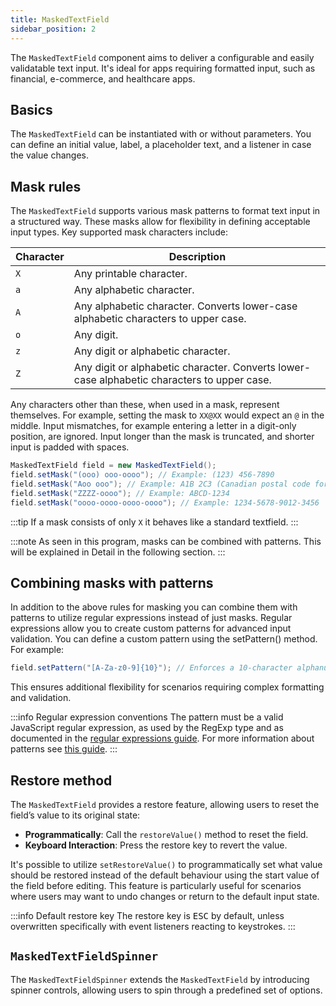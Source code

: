 ```yaml
---
title: MaskedTextField
sidebar_position: 2
---
```


<DocChip chip='shadow' />

<DocChip chip='name' label="dwc-masked-textfield" />

<JavadocLink type="foundation" location="com/webforj/component/field/MaskedTextField" top='true'/>

The `MaskedTextField` component aims to deliver a configurable and easily validatable text input. It's ideal for apps requiring formatted input, such as financial, e-commerce, and healthcare apps.


## Basics

The `MaskedTextField` can be instantiated with or without parameters. You can define an initial value, label, a placeholder text, and a listener in case the value changes.

## Mask rules

The `MaskedTextField` supports various mask patterns to format text input in a structured way. These masks allow for flexibility in defining acceptable input types. Key supported mask characters include:

| Character  | Description                                                                                  |
|------------|----------------------------------------------------------------------------------------------|
| `X`        | Any printable character.                                                                     |
| `a`        | Any alphabetic character.                                                                    |
| `A`        | Any alphabetic character. Converts lower-case alphabetic characters to upper case.           |
| `o`        | Any digit.                                                                                   |
| `z`        | Any digit or alphabetic character.                                                           |
| `Z`        | Any digit or alphabetic character. Converts lower-case alphabetic characters to upper case.  |

Any characters other than these, when used in a mask, represent themselves. For example, setting the mask to `XX@XX` would expect an `@` in the middle. Input mismatches, for example entering a letter in a digit-only position, are ignored. Input longer than the mask is truncated, and shorter input is padded with spaces.

```java
MaskedTextField field = new MaskedTextField();
field.setMask("(ooo) ooo-oooo"); // Example: (123) 456-7890
field.setMask("Aoo ooo"); // Example: A1B 2C3 (Canadian postal code format)
field.setMask("ZZZZ-oooo"); // Example: ABCD-1234
field.setMask("oooo-oooo-oooo-oooo"); // Example: 1234-5678-9012-3456
```

:::tip
If a mask consists of only `X` it behaves like a standard textfield.
:::

<ComponentDemo 
path='/webforj/maskedtextfield?' 
javaE='https://raw.githubusercontent.com/webforj/webforj-documentation/refs/heads/main/src/main/java/com/webforj/samples/views/fields/maskedtextfield/MaskedTextFieldView.java'
height='250px'
/>

:::note
As seen in this program, masks can be combined with patterns. This will be explained in Detail in the following section.
:::

## Combining masks with patterns

In addition to the above rules for masking you can combine them with patterns to utilize regular expressions instead of just masks.
Regular expressions allow you to create custom patterns for advanced input validation. You can define a custom pattern using the setPattern() method. For example:

```java
field.setPattern("[A-Za-z0-9]{10}"); // Enforces a 10-character alphanumeric code
```
This ensures additional flexibility for scenarios requiring complex formatting and validation.

:::info Regular expression conventions
The pattern must be a valid JavaScript regular expression, as used by the RegExp type and as documented in the [regular expressions guide](https://developer.mozilla.org/en-US/docs/Web/JavaScript/Guide/Regular_expressions). For more information about patterns see [this guide](https://developer.mozilla.org/en-US/docs/Web/HTML/Attributes/pattern#overview).
:::

## Restore method

The `MaskedTextField` provides a restore feature, allowing users to reset the field’s value to its original state:

- **Programmatically**: Call the `restoreValue()` method to reset the field.
- **Keyboard Interaction**: Press the restore key to revert the value.

It's possible to utilize `setRestoreValue()` to programmatically set what value should be restored instead of the default behaviour using the start value of the field before editing. This feature is particularly useful for scenarios where users may want to undo changes or return to the default input state.

:::info Default restore key
The restore key is <kbd>ESC</kbd> by default, unless overwritten specifically with event listeners reacting to keystrokes. 
:::

<ComponentDemo 
path='/webforj/maskedtextfieldrestore?' 
javaE='https://raw.githubusercontent.com/webforj/webforj-documentation/refs/heads/main/src/main/java/com/webforj/samples/views/fields/maskedtextfield/MaskedTextFieldRestoreView.java'
height='200px'
/>

## `MaskedTextFieldSpinner`

The `MaskedTextFieldSpinner` extends the `MaskedTextField` by introducing spinner controls, allowing users to spin through a predefined set of options. 

<ComponentDemo 
path='/webforj/maskedtextfieldspinner?' 
javaE='https://raw.githubusercontent.com/webforj/webforj-documentation/refs/heads/main/src/main/java/com/webforj/samples/views/fields/maskedtextfield/MaskedTextFieldSpinnerView.java'
height='100px'
/>
